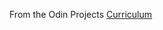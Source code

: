 From the Odin Projects [Curriculum](https://www.theodinproject.com/courses/web-development-101/lessons/etch-a-sketch-project)
